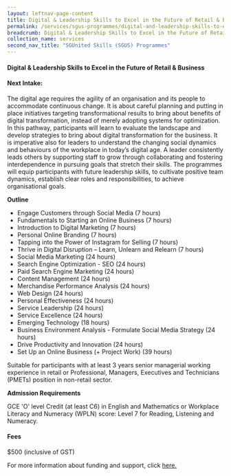 ```yaml
---
layout: leftnav-page-content
title: Digital & Leadership Skills to Excel in the Future of Retail & Business
permalink: /services/sgus-programmes/digital-and-leadership-skills-to-excel-in-the-future-of-retail-and-business
breadcrumb: Digital & Leadership Skills to Excel in the Future of Retail & Business
collection_name: services
second_nav_title: "SGUnited Skills (SGUS) Programmes"
---
```


<h4>Digital & Leadership Skills to Excel in the Future of Retail & Business</h4>

<h4>Next Intake:
</h4>

<p>The digital age requires the agility of an organisation and its people to accommodate continuous change. It is about careful planning and putting 
in place initiatives targeting transformational results to bring about benefits of digital transformation, instead of merely adopting systems for 
optimization. In this pathway, participants will learn to evaluate the landscape and develop strategies to bring about digital transformation for 
the business. It is imperative also for leaders to understand the changing social dynamics and behaviours of the workplace in today’s digital age. 
A leader consistently leads others by supporting staff to grow through collaborating and fostering interdependence in pursuing goals that stretch 
their skills. The programmes will equip participants with future leadership skills, to cultivate positive team dynamics, establish clear roles and 
responsibilities, to achieve organisational goals.</p>

<b>Outline</b>

<ul>
  <li>Engage Customers through Social Media (7 hours)</li>
  <li>Fundamentals to Starting an Online Business (7 hours)</li>
  <li>Introduction to Digital Marketing (7 hours)</li>
  <li>Personal Online Branding (7 hours)</li>
  <li>Tapping into the Power of Instagram for Selling (7 hours)</li>
  <li>Thrive in Digital Disruption – Learn, Unlearn and Relearn (7 hours)</li>
  <li>Social Media Marketing (24 hours)</li>
  <li>Search Engine Optimization - SEO (24 hours)</li>
  <li>Paid Search Engine Marketing (24 hours)</li>
  <li>Content Management (24 hours)</li>
  <li>Merchandise Performance Analysis (24 hours)</li>
  <li>Web Design (24 hours)</li>
  <li>Personal Effectiveness (24 hours)</li>
  <li>Service Leadership (24 hours)</li>
  <li>Service Excellence (24 hours)</li>
  <li>Emerging Technology (18 hours)</li>
  <li>Business Environment Analysis - Formulate Social Media Strategy  (24 hours)</li>
  <li>Drive Productivity and Innovation (24 hours)</li>
  <li>Set Up an Online Business (+ Project Work) (39 hours)</li>
  </ul>
  
<p>Suitable for participants with at least 3 years senior managerial working experience in retail or Professional, Managers, Executives and Technicians (PMETs) 
position in non-retail sector.</p>

<b>Admission Requirements</b>
<p>GCE 'O' level Credit (at least C6) in English and Mathematics or Workplace Literacy and Numeracy (WPLN) score: Level 7 for Reading, Listening and Numeracy.</p>

<h4>Fees</h4>
<p>$500 (inclusive of GST)</p>

<p>For more information about funding and support, click <a href="/services/funding-and-advisory">here.</a></p>

